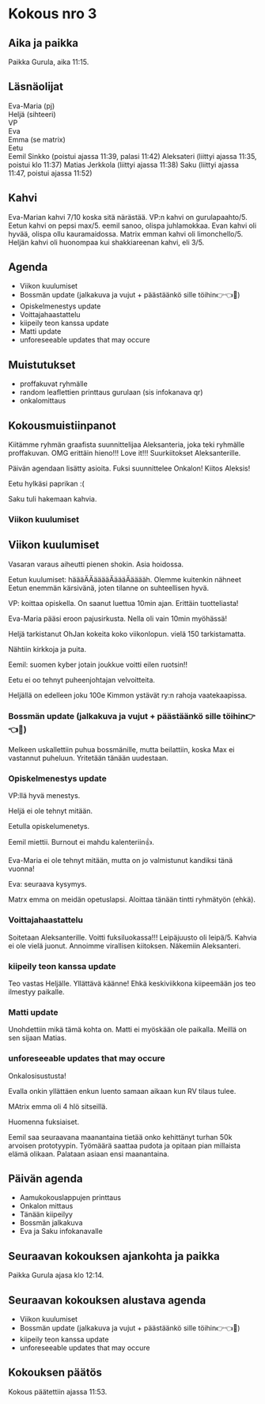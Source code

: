 # Kokous nro 3

## Aika ja paikka
Paikka Gurula, aika 11:15.

## Läsnäolijat
Eva-Maria (pj)  
Heljä (sihteeri)  
VP  
Eva  
Emma (se matrix)  
Eetu  
Eemil Sinkko (poistui ajassa 11:39, palasi 11:42)
Aleksateri (liittyi ajassa 11:35, poistui klo 11:37)
Matias Jerkkola (liittyi ajassa 11:38)
Saku (liittyi ajassa 11:47, poistui ajassa 11:52)
  

## Kahvi
Eva-Marian kahvi 7/10 koska sitä närästää. VP:n kahvi on gurulapaahto/5. Eetun kahvi on pepsi max/5. eemil sanoo, olispa juhlamokkaa. Evan kahvi oli hyvää, olispa ollu kauramaidossa. Matrix emman kahvi oli limonchello/5. Heljän kahvi oli huonompaa kui shakkiareenan kahvi, eli 3/5.

## Agenda
- Viikon kuulumiset
- Bossmän update (jalkakuva ja vujut + päästäänkö sille töihin👉👈🥹)
- Opiskelmenestys update
- Voittajahaastattelu
- kiipeily teon kanssa update
- Matti update
- unforeseeable updates that may occure

## Muistutukset
- proffakuvat ryhmälle
- random leaflettien printtaus gurulaan (sis infokanava qr)
- onkalomittaus

## Kokousmuistiinpanot
Kiitämme ryhmän graafista suunnittelijaa Aleksanteria, joka teki ryhmälle proffakuvan. OMG erittäin hieno!!! Love it!!! Suurkiitokset Aleksanterille.

Päivän agendaan lisätty asioita. Fuksi suunnittelee Onkalon! Kiitos Aleksis!

Eetu hylkäsi paprikan :(

Saku tuli hakemaan kahvia.

### Viikon kuulumiset

## Viikon kuulumiset
Vasaran varaus aiheutti pienen shokin. Asia hoidossa.

Eetun kuulumiset: häääÄÄääääÄäääÄääääh. Olemme kuitenkin nähneet Eetun enemmän kärsivänä, joten tilanne on suhteellisen hyvä.

VP: koittaa opiskella. On saanut luettua 10min ajan. Erittäin tuotteliasta!

Eva-Maria pääsi eroon pajusirkusta. Nella oli vain 10min myöhässä!

Heljä tarkistanut OhJan kokeita koko viikonlopun. vielä 150 tarkistamatta.

Nähtiin kirkkoja ja puita.

Eemil: suomen kyber jotain joukkue voitti eilen ruotsin!!

Eetu ei oo tehnyt puheenjohtajan velvoitteita.

Heljällä on edelleen joku 100e Kimmon ystävät ry:n rahoja vaatekaapissa.

### Bossmän update (jalkakuva ja vujut + päästäänkö sille töihin👉👈🥹)

Melkeen uskallettiin puhua bossmänille, mutta beilattiin, koska Max ei vastannut puheluun. Yritetään tänään uudestaan.

### Opiskelmenestys update

VP:llä hyvä menestys. 

Heljä ei ole tehnyt mitään.

Eetulla opiskelumenetys.

Eemil miettii. Burnout ei mahdu kalenteriin👍.

Eva-Maria ei ole tehnyt mitään, mutta on jo valmistunut kandiksi tänä vuonna!

Eva: seuraava kysymys.

Matrx emma on meidän opetuslapsi. Aloittaa tänään tintti ryhmätyön (ehkä).

### Voittajahaastattelu

Soitetaan Aleksanterille. Voitti fuksiluokassa!!! Leipäjuusto oli leipä/5. Kahvia ei ole vielä juonut. Annoimme virallisen kiitoksen. Näkemiin Aleksanteri.

### kiipeily teon kanssa update

Teo vastas Heljälle. Yllättävä käänne! Ehkä keskiviikkona kiipeemään jos teo ilmestyy paikalle.

### Matti update

Unohdettiin mikä tämä kohta on. Matti ei myöskään ole paikalla. Meillä on sen sijaan Matias.

### unforeseeable updates that may occure

Onkalosisustusta! 

Evalla onkin yllättäen enkun luento samaan aikaan kun RV tilaus tulee.

MAtrix emma oli 4 hlö sitseillä.

Huomenna fuksiaiset.

Eemil saa seuraavana maanantaina tietää onko kehittänyt turhan 50k arvoisen prototyypin. Työmäärä saattaa pudota ja opitaan pian millaista elämä olikaan. Palataan asiaan ensi maanantaina.

## Päivän agenda
- Aamukokouslappujen printtaus
- Onkalon mittaus
- Tänään kiipeilyy
- Bossmän jalkakuva
- Eva ja Saku infokanavalle

## Seuraavan kokouksen ajankohta ja paikka
Paikka Gurula ajasa klo 12:14.

## Seuraavan kokouksen alustava agenda
- Viikon kuulumiset
- Bossmän update (jalkakuva ja vujut + päästäänkö sille töihin👉👈🥹)
- kiipeily teon kanssa update
- unforeseeable updates that may occure

## Kokouksen päätös
Kokous päätettiin ajassa 11:53.

